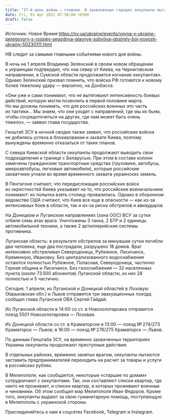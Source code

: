 ```yaml
---
title: "37-й день войны — главное. В захваченных городах оккупанты пытаются ввести рубли, бои и обстрелы на Донбассе ужесточаются"
date: Fri, 01 Apr 2022 07:58:00 +0300
draft: false
---
```

Источник: Новое Время https://nv.ua/ukraine/events/voyna-v-ukraine-peregovory-s-rossiey-segodnya-glavnye-sobytiya-obstrely-boi-novosti-ukrainy-50230111.html


НВ следит за самыми главными событиями нового дня войны.

В ночь на 1 апреля Владимир Зеленский в своем новом обращении к украинцам подтвердил, что «на север от Киева, на Черниговском направлении, в Сумской области продолжается изгнание оккупантов». Однако Зеленский призвал помнить, что войска РФ готовятся к новому более тяжелому удару — вероятно, на Донбассе.

«Они уже и сами понимают, что не вытягивают интенсивность боевых действий, которую могли позволить в первой половине марта. Но мы должны понимать, что для российских военных это часть их тактики… Мы знаем, что они уходят с направлений, где мы их бьем, чтобы сосредоточиться на других, где нам может быть очень тяжело», — заявил глава государства.

Генштаб ЗСУ в ночной сводке также заявил, что российские войска не добились успеха в блокировании и захвате Киева, поэтому вынуждены временно отказаться от таких планов.

С севера Киевской области оккупанты продолжают выводить свои подразделения к границе с Беларусью. При этом в составе колонн замечены гражданские транспортные средства (грузовики, автобусы, микроавтобусы, легковые автомобили), которые российские захватчики угнали во время временного захвата украинских земель.

В Пентагоне считают, что передислокация российских войск из окрестностей Киева указывает на то, что российские военачальники понимают: их попытка взять столицу провалилась. Однако в оборонном ведомстве США считают, что Киев все еще в опасности — как из-за интенсивных боев в области, так и из-за риска обстрелов и авиаударов.

На Донецком и Луганском направлениях (зона ООС) ВСУ за сутки отбили семь атак врага. Уничтожены 3 танка, 2 БТР и 2 единицы автомобильной техники, а также 2 артиллерийские системы противника.

Луганская область: в результате обстрелов за минувшие сутки погибли два человека, еще два пострадали, разрушено 18 домов. Враг интенсивно обстреливал Северодонецк, Рубежное, Лисичанск, Кременную, Ивановку. Без централизованного водоснабжения остаются полностью Рубежное, Попасная, Северодонецк, частично Горная община и Лисичанск. Без газоснабжения — 32 населенных пункта (около 73 500 абонентов) Луганской области, из них 28 полностью и 5 частично.

Сегодня, 1 апреля, из Луганской и Донецкой областей в Лозовую (Харьковская обл.) и Львов отправятся три эвакуационных поезда, сообщил глава Луганской ОВА Сергей Гайдай.

Из Луганской области в 14:00 со ст. в Новозолотаровка отправится поезд 5501 Новозолотаровка — Лозовая.

Из Донецкой области со ст. в Краматорске в 13:00 — поезд № 274/273 Краматорск — Львов; в 16:00 — поезд № 276/275 Краматорск — Львов.

По данным Генштаба ЗСУ, на временно захваченных территориях Украины оккупанты продолжают преступные действия:

В отдельных районах, временно занятых врагом, оккупанты пытаются заставить предпринимателей переходить на расчет за товары и услуги в российских рублях.

В Мелитополе, как сообщается, некоторые «старшие по домам» сотрудничают с оккупантами. Так, они составляют списки квартир, где никто не проживает, и списки квартир, в которых проживают военные и чиновники. Об этом сообщил мэр Мелитополя Иван Федоров. Кроме того, оккупанты выдают за свою гуманитарную помощь, поступающую в Мелитополь с украинской стороны.

Присоединяйтесь к нам в соцсетях Facebook, Telegram и Instagram.
